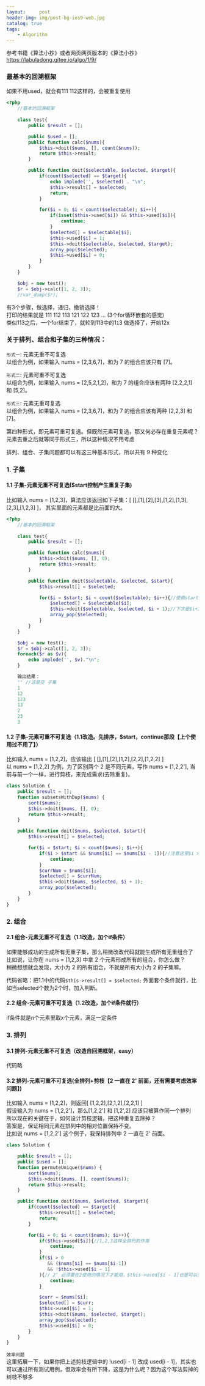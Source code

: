 ```yaml
---
layout:     post
header-img: img/post-bg-ios9-web.jpg
catalog: true
tags:
    - Algorithm
---
```


参考书籍《算法小抄》或者网页网页版本的《算法小抄》https://labuladong.gitee.io/algo/1/9/

### 最基本的回溯框架
如果不用used，就会有111 112这样的，会被重复使用  

```php
<?php
    //基本的回溯框架
    
    class test{
        public $result = [];

        public $used = [];
        public function calc($nums){
            $this->doit($nums, [], count($nums));
            return $this->result;
        }

        public function doit($selectable, $selected, $target){
            if(count($selected) == $target){
                echo implode('', $selected) . "\n";
                $this->result[] = $selected;
                return;
            }

            for($i = 0; $i < count($selectable); $i++){
                if(isset($this->used[$i]) && $this->used[$i]){
                    continue;
                }
                $selected[] = $selectable[$i];
                $this->used[$i] = 1;
                $this->doit($selectable, $selected, $target);
                array_pop($selected);
                $this->used[$i] = 0;
            }
        }
    }

    $obj = new test();
    $r = $obj->calc([1, 2, 3]);
    //var_dump($r);

```

有3个步骤，做选择，递归，撤销选择！  
打印的结果就是 111 112 113 121 122 123 ... (3个for循环嵌套的感觉)  
类似113之后，一个for结束了，就轮到113中的1`1`3 做选择了，开始12x  


### 关于排列、组合和子集的三种情况：
`形式一`: 元素无重不可复选  
以组合为例，如果输入 nums = [2,3,6,7]，和为 7 的组合应该只有 [7]。 

`形式二`: 元素可重不可复选  
以组合为例，如果输入 nums = [2,5,2,1,2]，和为 7 的组合应该有两种 [2,2,2,1] 和 [5,2]。  

`形式三`: 元素无重可复选   
以组合为例，如果输入 nums = [2,3,6,7]，和为 7 的组合应该有两种 [2,2,3] 和 [7]。  

第四种形式，即元素可重可复选。但既然元素可复选，那又何必存在重复元素呢？元素去重之后就等同于形式三，所以这种情况不用考虑  

排列、组合、子集问题都可以有这三种基本形式，所以共有 9 种变化  



### 1. 子集
#### 1.1 子集-元素无重不可复选($start控制产生重复子集)
比如输入 nums = [1,2,3]，算法应该返回如下子集：[ [],[1],[2],[3],[1,2],[1,3],[2,3],[1,2,3] ]， 其实里面的元素都是比前面的大。  

```php
<?php
    //基本的回溯框架
    
    class test{
        public $result = [];

        public function calc($nums){
            $this->doit($nums, [], 0);
            return $this->result;
        }

        public function doit($selectable, $selected, $start){
            $this->result[] = $selected;

            for($i = $start; $i < count($selectable); $i++){//使用start控制，类似减少出现 【2，1】的情况。
                $selected[] = $selectable[$i];
                $this->doit($selectable, $selected, $i + 1);//下次是$i+1
                array_pop($selected);
            }
        }
    }

    $obj = new test();
    $r = $obj->calc([1, 2, 3]);
    foreach($r as $v){
        echo implode('', $v)."\n";
    }

    输出结果：
    '' //这是空 子集
    1
    12
    123
    13
    2
    23
    3
```

#### 1.2 子集-元素可重不可复选（1.1改造。先排序，$start，continue那段【上个使用过不用了】）
比如输入 nums = [1,2,2]，应该输出 [ [],[1],[2],[1,2],[2,2],[1,2,2] ]  
以 nums = [1,2,2] 为例，为了区别两个 2 是不同元素，写作 nums = [1,2,2'], 当前与前一个一样，进行剪枝，来完成需求(去除重复)。
```php
class Solution {
    public $result = [];
    function subsetsWithDup($nums) {
        sort($nums);
        $this->doit($nums, [], 0);
        return $this->result;
    }

    public function doit($nums, $selected, $start){
        $this->result[] = $selected;

        for($i = $start; $i < count($nums); $i++){
            if($i > $start && $nums[$i] == $nums[$i - 1]){//注意这里$i > $start
                continue;
            }
            $currNum = $nums[$i];
            $selected[] = $currNum;
            $this->doit($nums, $selected, $i + 1);
            array_pop($selected);
        }
    }
}
```




### 2. 组合
#### 2.1 组合-元素无重不可复选（1.1改造，加个if条件）
如果能够成功的生成所有无重子集，那么稍微改改代码就能生成所有无重组合了  
比如说，让你在 nums = [1,2,3] 中拿 2 个元素形成所有的组合，你怎么做？  
稍微想想就会发现，大小为 2 的所有组合，不就是所有大小为 2 的子集嘛。  

代码省略：把1.1中的代码`$this->result[] = $selected;` 外面套个条件就行，比如当selected个数为2个时，加入判断。  

#### 2.2 组合-元素可重不可复选（1.2改造，加个if条件就行）
if条件就是n个元素里取x个元素，满足一定条件  




### 3. 排列
#### 3.1 排列-元素无重不可复选（改造自回溯框架，easy）
代码略

#### 3.2 排列-元素可重不可复选(全排列+剪枝【2 一直在 2' 前面，还有需要考虑效率问题】)
比如输入 nums = [1,2,2]，则返回[ [1,2,2],[2,1,2],[2,2,1] ]  
假设输入为 nums = [1,2,2']，那么[1,2,2'] 和 [1,2',2] 应该只被算作同一个排列  
所以现在的关键在于，如何设计剪枝逻辑，把这种重复去除掉？  
答案是，保证相同元素在排列中的相对位置保持不变。  
比如说 nums = [1,2,2'] 这个例子，我保持排列中 2 一直在 2' 前面。  
```php
class Solution {

    public $result = [];
    public $used = [];
    function permuteUnique($nums) {
        sort($nums);
        $this->doit($nums, [], count($nums));
        return $this->result;
    }

    public function doit($nums, $selected, $target){
        if(count($selected) == $target){
            $this->result[] = $selected;
            return;
        }

        for($i = 0; $i < count($nums); $i++){
            if($this->used[$i]){//1,2,3这样全排列的作用
                continue;
            }
            if($i > 0 
               && ($nums[$i] == $nums[$i-1])
               && !$this->used[$i - 1]
            ){// 2‘ 必须要在2使用的情况下才能用，$this->used[$i - 1]也是可以的，但是效率低
                continue;
            }

            $curr = $nums[$i];
            $selected[] = $curr;
            $this->used[$i] = 1;
            $this->doit($nums, $selected, $target);
            array_pop($selected);
            $this->used[$i] = 0;
        }
    }
}

```
`效率问题`  
这里拓展一下，如果你把上述剪枝逻辑中的 !used[i - 1] 改成 used[i - 1]，其实也可以通过所有测试用例，但效率会有所下降，这是为什么呢？因为这个写法剪掉的树枝不够多  


